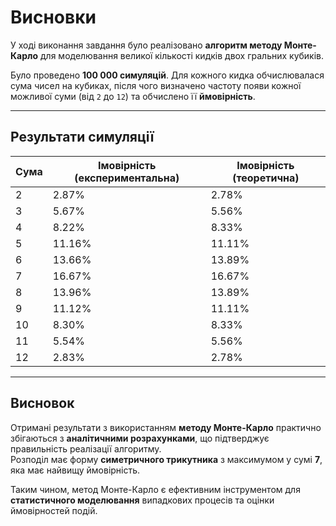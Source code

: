 # Висновки 

У ході виконання завдання було реалізовано **алгоритм методу Монте-Карло** для моделювання великої кількості кидків двох гральних кубиків.

Було проведено **100 000 симуляцій**. Для кожного кидка обчислювалася сума чисел на кубиках, після чого визначено частоту появи кожної можливої суми (від `2` до `12`) та обчислено її **ймовірність**.

---

## Результати симуляції

| Сума | Імовірність (експериментальна) | Імовірність (теоретична) |
|------|-------------------------------|--------------------------|
| 2    | 2.87%                         | 2.78%                   |
| 3    | 5.67%                         | 5.56%                   |
| 4    | 8.22%                         | 8.33%                   |
| 5    | 11.16%                        | 11.11%                  |
| 6    | 13.66%                        | 13.89%                  |
| 7    | 16.67%                        | 16.67%                  |
| 8    | 13.96%                        | 13.89%                  |
| 9    | 11.12%                        | 11.11%                  |
| 10   | 8.30%                         | 8.33%                   |
| 11   | 5.54%                         | 5.56%                   |
| 12   | 2.83%                         | 2.78%                   |

---

## Висновок

Отримані результати з використанням **методу Монте-Карло** практично збігаються з **аналітичними розрахунками**, що підтверджує правильність реалізації алгоритму.  
Розподіл має форму **симетричного трикутника** з максимумом у сумі **7**, яка має найвищу ймовірність.

Таким чином, метод Монте-Карло є ефективним інструментом для **статистичного моделювання** випадкових процесів та оцінки ймовірностей подій.
